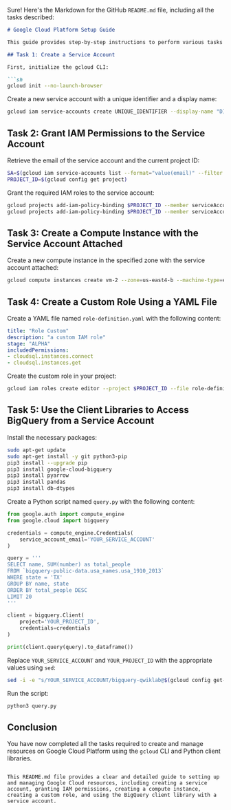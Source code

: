 Sure! Here's the Markdown for the GitHub `README.md` file, including all the tasks described:

```markdown
# Google Cloud Platform Setup Guide

This guide provides step-by-step instructions to perform various tasks using Google Cloud Platform (GCP) and the `gcloud` CLI.

## Task 1: Create a Service Account

First, initialize the gcloud CLI:

```sh
gcloud init --no-launch-browser
```

Create a new service account with a unique identifier and a display name:

```sh
gcloud iam service-accounts create UNIQUE_IDENTIFIER --display-name "DISPLAY_NAME"
```

## Task 2: Grant IAM Permissions to the Service Account

Retrieve the email of the service account and the current project ID:

```sh
SA=$(gcloud iam service-accounts list --format="value(email)" --filter "displayName=devops")
PROJECT_ID=$(gcloud config get project)
```

Grant the required IAM roles to the service account:

```sh
gcloud projects add-iam-policy-binding $PROJECT_ID --member serviceAccount:$SA --role=roles/iam.serviceAccountUser
gcloud projects add-iam-policy-binding $PROJECT_ID --member serviceAccount:$SA --role=roles/compute.instanceAdmin
```

## Task 3: Create a Compute Instance with the Service Account Attached

Create a new compute instance in the specified zone with the service account attached:

```sh
gcloud compute instances create vm-2 --zone=us-east4-b --machine-type=e2-standard-2 --service-account $SA --scopes "https://www.googleapis.com/auth/compute"
```

## Task 4: Create a Custom Role Using a YAML File

Create a YAML file named `role-definition.yaml` with the following content:

```yaml
title: "Role Custom"
description: "a custom IAM role"
stage: "ALPHA"
includedPermissions:
- cloudsql.instances.connect
- cloudsql.instances.get
```

Create the custom role in your project:

```sh
gcloud iam roles create editor --project $PROJECT_ID --file role-definition.yaml
```

## Task 5: Use the Client Libraries to Access BigQuery from a Service Account

Install the necessary packages:

```sh
sudo apt-get update
sudo apt-get install -y git python3-pip
pip3 install --upgrade pip
pip3 install google-cloud-bigquery
pip3 install pyarrow
pip3 install pandas
pip3 install db-dtypes
```

Create a Python script named `query.py` with the following content:

```python
from google.auth import compute_engine
from google.cloud import bigquery

credentials = compute_engine.Credentials(
    service_account_email='YOUR_SERVICE_ACCOUNT'
)

query = '''
SELECT name, SUM(number) as total_people
FROM `bigquery-public-data.usa_names.usa_1910_2013`
WHERE state = 'TX'
GROUP BY name, state
ORDER BY total_people DESC
LIMIT 20
'''

client = bigquery.Client(
    project='YOUR_PROJECT_ID',
    credentials=credentials
)

print(client.query(query).to_dataframe())
```

Replace `YOUR_SERVICE_ACCOUNT` and `YOUR_PROJECT_ID` with the appropriate values using `sed`:

```sh
sed -i -e "s/YOUR_SERVICE_ACCOUNT/bigquery-qwiklab@$(gcloud config get-value project).iam.gserviceaccount.com/g" query.py
```

Run the script:

```sh
python3 query.py
```

## Conclusion

You have now completed all the tasks required to create and manage resources on Google Cloud Platform using the `gcloud` CLI and Python client libraries.
```

This README.md file provides a clear and detailed guide to setting up and managing Google Cloud resources, including creating a service account, granting IAM permissions, creating a compute instance, creating a custom role, and using the BigQuery client library with a service account.
